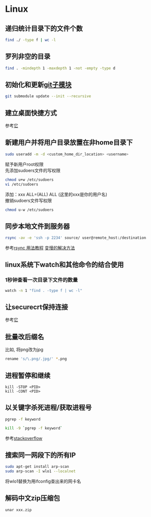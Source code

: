 # Linux

## 递归统计目录下的文件个数
```bash
find ./ -type f | wc -l
```

## 罗列非空的目录
```bash
find . -mindepth 1 -maxdepth 1 -not -empty -type d
```

## 初始化和更新[git子模块](https://www.cnblogs.com/jyroy/p/14367776.html)
```bash
git submodule update --init --recursive
```

## 建立桌面快捷方式

参考[它](https://linuxconfig.org/how-to-create-desktop-shortcut-launcher-on-ubuntu-20-04-focal-fossa-linux)

## 新建用户并将用户目录放置在非home目录下

```bash
sudo useradd -m -d <custom_home_dir_location> <username>
```
赋予新用户root权限   
先添加sudoers文件的写权限   
```bash
chmod u+w /etc/sudoers
vi /etc/sudoers
```
添加：xxx ALL=(ALL) ALL (这里的xxx是你的用户名)   
撤销sudoers文件写权限   
```bash
chmod u-w /etc/sudoers
```

## 同步本地文件到服务器

```bash
rsync -av -e 'ssh -p 2234' source/ user@remote_host:/destination
```
参考[rsync 用法教程](https://www.ruanyifeng.com/blog/2020/08/rsync.html)
[变慢的解决方法](https://virtuallyfun.com/2022/05/06/how-to-fix-rsync-slowing-down-over-time-solved/)

## linux系统下watch和其他命令的结合使用

### 1秒钟查看一次目录下文件的数量
```bash
watch -n 1 "find . -type f | wc -l"
```

## 让securecrt保持连接
参考[它](https://www.howtogeek.com/71/keep-securecrt-ssh-sessions-from-disconnecting/)

## 批量改后缀名

比如, 将png改为jpg
```bash
rename 's/\.png/.jpg/' *.png
```

## 进程暂停和继续

```
kill -STOP <PID>
kill -CONT <PID>
```

## 以关键字杀死进程/获取进程号

```bash
pgrep -f keyword
```

```bash
kill -9 `pgrep -f keyword`
```

参考[stackoverflow](https://stackoverflow.com/questions/8120304/getting-pids-from-ps-ef-grep-keyword)


## 搜索同一网段下的所有IP
```bash
sudo apt-get install arp-scan
sudo arp-scan -I wlo1 --localnet
```
将wlo1替换为用ifconfig查出来的网卡名

## 解码中文zip压缩包

```bash
unar xxx.zip
```
